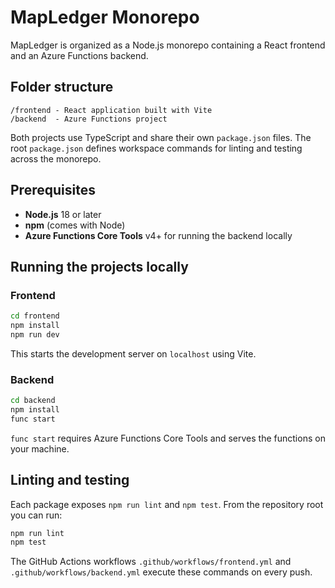 # MapLedger Monorepo

MapLedger is organized as a Node.js monorepo containing a React frontend and an Azure Functions backend.

## Folder structure

```
/frontend - React application built with Vite
/backend  - Azure Functions project
```

Both projects use TypeScript and share their own `package.json` files. The root `package.json` defines workspace commands for linting and testing across the monorepo.

## Prerequisites

- **Node.js** 18 or later
- **npm** (comes with Node)
- **Azure Functions Core Tools** v4+ for running the backend locally

## Running the projects locally

### Frontend

```bash
cd frontend
npm install
npm run dev
```

This starts the development server on `localhost` using Vite.

### Backend

```bash
cd backend
npm install
func start
```

`func start` requires Azure Functions Core Tools and serves the functions on your machine.

## Linting and testing

Each package exposes `npm run lint` and `npm test`. From the repository root you can run:

```bash
npm run lint
npm test
```

The GitHub Actions workflows `.github/workflows/frontend.yml` and `.github/workflows/backend.yml` execute these commands on every push.
